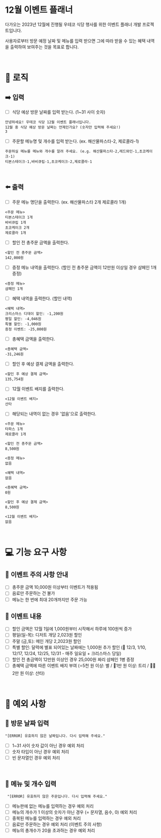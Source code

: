# 12월 이벤트 플래너

다가오는 2023년 12월에 진행될 우테코 식당 행사를 위한 이벤트 플래너 개발 프로젝트입니다.

사용자로부터 방문 예정 날짜 및 메뉴를 입력 받으면 그에 따라 받을 수 있는 혜택 내역을 출력하여 보여주는 것을 목표로 합니다.

<br/>

# 👾 로직

## ➡️ 입력

- [ ] 식당 예상 방문 날짜를 입력 받는다. (1~31 사이 숫자)

```
안녕하세요! 우테코 식당 12월 이벤트 플래너입니다.
12월 중 식당 예상 방문 날짜는 언제인가요? (숫자만 입력해 주세요!)
3
```

- [ ] 주문할 메뉴명 및 개수를 입력 받는다. (ex. 해산물파스타-2, 제로콜라-1)

```
주문하실 메뉴를 메뉴와 개수를 알려 주세요. (e.g. 해산물파스타-2,레드와인-1,초코케이크-1)
티본스테이크-1,바비큐립-1,초코케이크-2,제로콜라-1
```

<br/>

## ⬅️ 출력

- [ ] 주문 메뉴 명단을 출력한다. (ex. 해산물파스타 2개 제로콜라 1개)

```
<주문 메뉴>
티본스테이크 1개
바비큐립 1개
초코케이크 2개
제로콜라 1개
```

- [ ] 할인 전 총주문 금액을 출력한다.

```
<할인 전 총주문 금액>
142,000원
```

- [ ] 증정 메뉴 내역을 출력한다. (할인 전 총주문 금액이 12만원 이상일 경우 샴페인 1개 증정)

```
<증정 메뉴>
샴페인 1개
```

- [ ] 혜택 내역을 출력한다. (할인 내역)

```
<혜택 내역>
크리스마스 디데이 할인: -1,200원
평일 할인: -4,046원
특별 할인: -1,000원
증정 이벤트: -25,000원
```

- [ ] 총혜택 금액을 출력한다.

```
<총혜택 금액>
-31,246원
```

- [ ] 할인 후 예상 결제 금액을 출력한다.

```
<할인 후 예상 결제 금액>
135,754원
```

- [ ] 12월 이벤트 배지를 출력한다.

```
<12월 이벤트 배지>
산타
```

- [ ] 해당되는 내역이 없는 경우 '없음'으로 출력한다.

```
<주문 메뉴>
타파스 1개
제로콜라 1개

<할인 전 총주문 금액>
8,500원

<증정 메뉴>
없음

<혜택 내역>
없음

<총혜택 금액>
0원

<할인 후 예상 결제 금액>
8,500원

<12월 이벤트 배지>
없음
```

<br/>

# 💻 기능 요구 사항

## 📌 이벤트 주의 사항 안내

- [ ] 총주문 금액 10,000원 이상부터 이벤트가 적용됨
- [ ] 음료만 주문하는 건 불가
- [ ] 메뉴는 한 번에 최대 20개까지만 주문 가능

## 📌 이벤트 내용

- [ ] 할인 금액은 12월 1일에 1,000원부터 시작해서 하루에 100원씩 증가
- [ ] 평일(일-목): 디저트 개당 2,023원 할인
- [ ] 주말 (금,토): 메인 개당 2,2023원 할인
- [ ] 특별 할인: 달력에 별표 되어있는 날짜에는 1,000원 추가 할인 (🌠 12/3, 1/10, 12/17, 12/24, 12/25, 12/31 - 매주 일요일 + 크리스마스 당일)
- [ ] 할인 전 총금액이 12만원 이상인 경우 25,000원 짜리 샴페인 1병 증정
- [ ] 총혜택 금액에 따른 이벤트 배지 부여 (⭐️5천 원 이상: 별 / 🎄1만 원 이상: 트리 / 🎅🏻2만 원 이상: 산타)

<br/>

# 🐞 예외 사항

## 📅 방문 날짜 입력

```
"[ERROR] 유효하지 않은 날짜입니다. 다시 입력해 주세요."
```

- [ ] 1~31 사이 숫자 값이 아닌 경우 예외 처리
- [ ] 숫자 타입이 아닌 경우 예외 처리
- [ ] 빈 문자열인 경우 예외 처리

<br/>

## 🧾 메뉴 및 개수 입력

```
 "[ERROR] 유효하지 않은 주문입니다. 다시 입력해 주세요."
```

- [ ] 메뉴판에 없는 메뉴를 입력하는 경우 예외 처리
- [ ] 메뉴의 개수가 1 이상의 숫자가 아닌 경우 (= 문자열, 음수, 0) 예외 처리
- [ ] 중복된 메뉴를 입력하는 경우 예외 처리
- [ ] 음료만 주문하는 경우 예외 처리 (이벤트 주의 사항)
- [ ] 메뉴의 총개수가 20을 초과하는 경우 예외 처리
